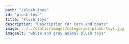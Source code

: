 ```yaml
---
path: "/plush-toys"
id: "plush-toys"
title: "Plush Toys"
description: "Description for cars and boats"
image: ../../static/images/categories-plush-toys.jpg
imageAlt: "white and gray animal plush toys"
---
```

